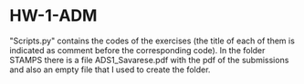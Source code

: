 # HW-1-ADM
"Scripts.py" contains the codes of the exercises (the title of each of them is indicated as  comment before the corresponding code).
In the folder STAMPS there is a file ADS1_Savarese.pdf with the pdf of the submissions and also an empty file that I used to create the folder.

